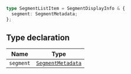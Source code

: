 ```ts
type SegmentListItem = SegmentDisplayInfo & {
  segment: SegmentMetadata;
};
```

## Type declaration

| Name | Type |
| ------ | ------ |
| `segment` | [`SegmentMetadata`](SegmentMetadata.md) |
